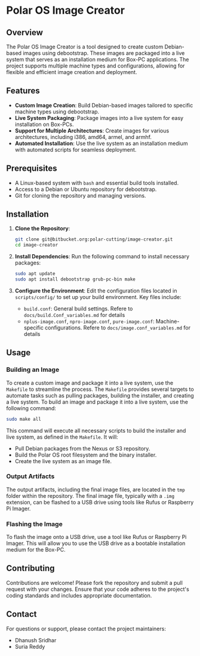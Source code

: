 # Polar OS Image Creator

## Overview

The Polar OS Image Creator is a tool designed to create custom Debian-based images using debootstrap. These images are packaged into a live system that serves as an installation medium for Box-PC applications. The project supports multiple machine types and configurations, allowing for flexible and efficient image creation and deployment.

## Features

- **Custom Image Creation**: Build Debian-based images tailored to specific machine types using debootstrap.
- **Live System Packaging**: Package images into a live system for easy installation on Box-PCs.
- **Support for Multiple Architectures**: Create images for various architectures, including i386, amd64, armel, and armhf.
- **Automated Installation**: Use the live system as an installation medium with automated scripts for seamless deployment.

## Prerequisites

- A Linux-based system with `bash` and essential build tools installed.
- Access to a Debian or Ubuntu repository for debootstrap.
- Git for cloning the repository and managing versions.

## Installation

1. **Clone the Repository**:
   ```bash
   git clone git@bitbucket.org:polar-cutting/image-creator.git
   cd image-creator
   ```

2. **Install Dependencies**:
   Run the following command to install necessary packages:
   ```bash
   sudo apt update
   sudo apt install debootstrap grub-pc-bin make 
   ```

3. **Configure the Environment**:
   Edit the configuration files located in `scripts/config/` to set up your build environment. Key files include:
   - `build.conf`: General build settings. Refere to `docs/build.Conf_variables.md` for details 
   - `nplus-image.conf`, `npro-image.conf`, `pure-image.conf`: Machine-specific configurations. Refere to `docs/image.conf_variables.md` for details

## Usage

### Building an Image

To create a custom image and package it into a live system, use the `Makefile` to streamline the process. The `Makefile` provides several targets to automate tasks such as pulling packages, building the installer, and creating a live system. To build an image and package it into a live system, use the following command:

```bash
sudo make all
```

This command will execute all necessary scripts to build the installer and live system, as defined in the `Makefile`. It will:

- Pull Debian packages from the Nexus or S3 repository.
- Build the Polar OS root filesystem and the binary installer.
- Create the live system as an image file.

### Output Artifacts

The output artifacts, including the final image files, are located in the `tmp` folder within the repository. The final image file, typically with a `.img` extension, can be flashed to a USB drive using tools like Rufus or Raspberry Pi Imager.

### Flashing the Image

To flash the image onto a USB drive, use a tool like Rufus or Raspberry Pi Imager. This will allow you to use the USB drive as a bootable installation medium for the Box-PC.

## Contributing

Contributions are welcome! Please fork the repository and submit a pull request with your changes. Ensure that your code adheres to the project's coding standards and includes appropriate documentation.

## Contact

For questions or support, please contact the project maintainers:

- Dhanush Sridhar
- Suria Reddy